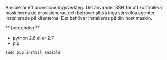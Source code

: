 Ansible är ett provisioneringsverktyg. Det använder SSH för att
kontrollera maskinerna de provisionerar, och behöver alltså inga
särskilda agenter installerade på klienterna. Det behöver installeras
på din host maskin.

** beroenden **

* python 2.6 eller 2.7
* pip 

```sudo pip install ansible```